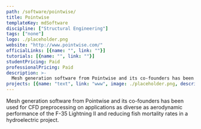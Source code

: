 ```yaml
---
path: /software/pointwise/
title: Pointwise
templateKey: mdSoftware
discipline: ["Structural Engineering"]
tags: ["none"]
logo: ./placeholder.png
website: "http://www.pointwise.com/"
officialLinks: [{name: "", link: ""}]
tutorials: [{name: "", link: ""}]
studentPricing: Paid
professionalPricing: Paid
description: >-
  Mesh generation software from Pointwise and its co-founders has been used for CFD preprocessing on applications as diverse as aerodynamic performance of the F-35 Lightning II and reducing fish mortality rates in a hydroelectric project.
projects: [{name: "text", link: "www", image: ./placeholder.png, description: "blah blah"}]
---
```


Mesh generation software from Pointwise and its co-founders has been used for CFD preprocessing on applications as diverse as aerodynamic performance of the F-35 Lightning II and reducing fish mortality rates in a hydroelectric project.
